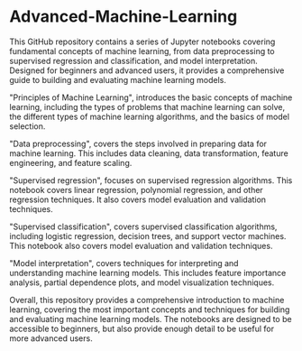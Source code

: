 # Advanced-Machine-Learning
This GitHub repository contains a series of Jupyter notebooks covering fundamental concepts of machine learning, from data preprocessing to supervised regression and classification, and model interpretation. Designed for beginners and advanced users, it provides a comprehensive guide to building and evaluating machine learning models.

"Principles of Machine Learning", introduces the basic concepts of machine learning, including the types of problems that machine learning can solve, the different types of machine learning algorithms, and the basics of model selection.

"Data preprocessing", covers the steps involved in preparing data for machine learning. This includes data cleaning, data transformation, feature engineering, and feature scaling.

"Supervised regression", focuses on supervised regression algorithms. This notebook covers linear regression, polynomial regression, and other regression techniques. It also covers model evaluation and validation techniques.

"Supervised classification", covers supervised classification algorithms, including logistic regression, decision trees, and support vector machines. This notebook also covers model evaluation and validation techniques.

"Model interpretation", covers techniques for interpreting and understanding machine learning models. This includes feature importance analysis, partial dependence plots, and model visualization techniques.

Overall, this repository provides a comprehensive introduction to machine learning, covering the most important concepts and techniques for building and evaluating machine learning models. The notebooks are designed to be accessible to beginners, but also provide enough detail to be useful for more advanced users.
